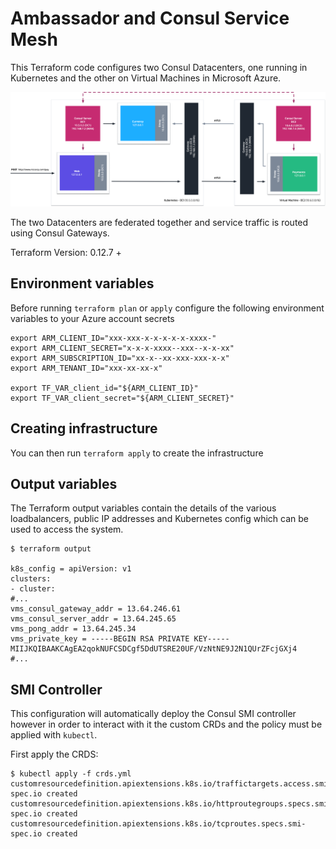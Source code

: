 # Ambassador and Consul Service Mesh

This Terraform code configures two Consul Datacenters, one running in Kubernetes and the other on Virtual Machines in Microsoft Azure.

![](/images/gateways.png)

The two Datacenters are federated together and service traffic is routed using Consul Gateways.

Terraform Version: 0.12.7 +

## Environment variables

Before running `terraform plan` or `apply` configure the following environment variables to your Azure account secrets

```
export ARM_CLIENT_ID="xxx-xxx-x-x-x-x-x-xxxx-"
export ARM_CLIENT_SECRET="x-x-x-xxxx--xxx--x-x-xx"
export ARM_SUBSCRIPTION_ID="xx-x--xx-xxx-xxx-x-x"
export ARM_TENANT_ID="xxx-xx-xx-x"

export TF_VAR_client_id="${ARM_CLIENT_ID}"
export TF_VAR_client_secret="${ARM_CLIENT_SECRET}"
```

## Creating infrastructure

You can then run `terraform apply` to create the infrastructure

## Output variables

The Terraform output variables contain the details of the various loadbalancers, public IP addresses and Kubernetes config which can be
used to access the system.

```
$ terraform output

k8s_config = apiVersion: v1
clusters:
- cluster:
#...
vms_consul_gateway_addr = 13.64.246.61
vms_consul_server_addr = 13.64.245.65
vms_pong_addr = 13.64.245.34
vms_private_key = -----BEGIN RSA PRIVATE KEY-----
MIIJKQIBAAKCAgEA2qokNUFCSDCgf5DdUTSRE20UF/VzNtNE9J2N1QUrZFcjGXj4
#...
```

## SMI Controller

This configuration will automatically deploy the Consul SMI controller however in order to interact with it the custom CRDs and the policy must be applied with `kubectl`.

First apply the CRDS:

```
$ kubectl apply -f crds.yml
customresourcedefinition.apiextensions.k8s.io/traffictargets.access.smi-spec.io created
customresourcedefinition.apiextensions.k8s.io/httproutegroups.specs.smi-spec.io created
customresourcedefinition.apiextensions.k8s.io/tcproutes.specs.smi-spec.io created
```
